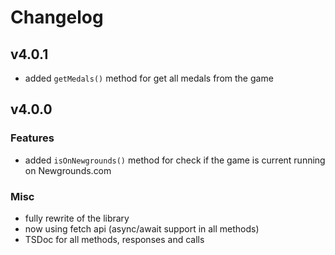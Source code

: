 # Changelog

## v4.0.1

- added `getMedals()` method for get all medals from the game

## v4.0.0

### Features

- added `isOnNewgrounds()` method for check if the game is current running on Newgrounds.com

### Misc

- fully rewrite of the library
- now using fetch api (async/await support in all methods)
- TSDoc for all methods, responses and calls
